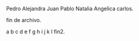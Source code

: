 Pedro
Alejandra
Juan
Pablo
Natalia
Angelica
carlos.

fin de archivo.

a
b
c
d
e
f
g
h
i
j
k
l
fin2.
